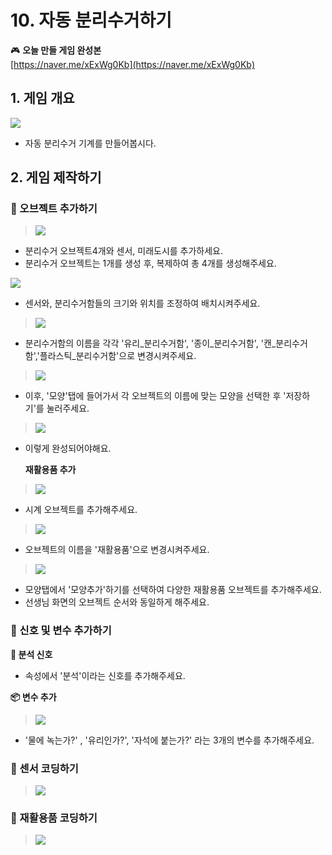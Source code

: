 # 10. 자동 분리수거하기

🎮  **오늘 만들 게임 완성본**   
[https://naver.me/xExWg0Kb](https://naver.me/xExWg0Kb) 

## 1. 게임 개요
![](img/06_자동분리수거/6_1.png)

- 자동 분리수거 기계를 만들어봅시다. 

## 2. 게임 제작하기

### 🧩 오브젝트 추가하기
> ![](img/06_자동분리수거/6_16.png)
-  분리수거 오브젝트4개와 센서, 미래도시를 추가하세요.
-  분리수거 오브젝트는 1개를 생성 후, 복제하여 총 4개를 생성해주세요. 


![](img/06_자동분리수거/6_18.png)
- 센서와, 분리수거함들의 크기와 위치를 조정하여 배치시켜주세요. 

> ![](img/06_자동분리수거/6_17.png)
- 분리수거함의 이름을 각각 '유리_분리수거함', '종이_분리수거함', '캔_분리수거함','플라스틱_분리수거함'으로 변경시켜주세요. 

> ![](img/06_자동분리수거/6_19.png)

- 이후, '모양'탭에 들어가서 각 오브젝트의 이름에 맞는 모양을 선택한 후 '저장하기'를 눌러주세요. 
  
> ![](img/06_자동분리수거/6_20.png)
- 이렇게 완성되어야해요. 

  **재활용품 추가**

> ![](img/06_자동분리수거/6_21.png)
- 시계 오브젝트를 추가해주세요. 

> ![](img/06_자동분리수거/6_22.png)
- 오브젝트의 이름을 '재활용품'으로 변경시켜주세요.
  
> ![](img/06_자동분리수거/6_23.png)

- 모양탭에서 '모양추가'하기를 선택하여 다양한 재활용품 오브젝트를 추가해주세요. 
- 선생님 화면의 오브젝트 순서와 동일하게 해주세요. 





### 🧩 신호 및 변수 추가하기 

**🛜 분석 신호**
- 속성에서 '분석'이라는 신호를 추가해주세요.

**📦 변수 추가**
> ![](img/06_자동분리수거/6_14.png)
- '물에 녹는가?' , '유리인가?', '자석에 붙는가?' 라는 3개의 변수를 추가해주세요. 


### 🧩 센서 코딩하기 
> ![](img/06_자동분리수거/6_24.png)



### 🧩 재활용품 코딩하기 

> ![](img/06_자동분리수거/6_25.png)




